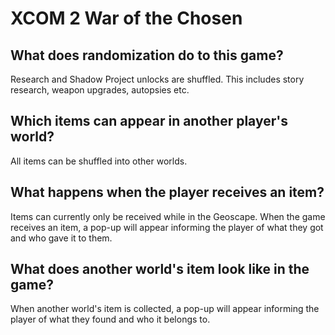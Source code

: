 # XCOM 2 War of the Chosen

## What does randomization do to this game?

Research and Shadow Project unlocks are shuffled. This includes story research, weapon upgrades, autopsies etc.

## Which items can appear in another player's world?

All items can be shuffled into other worlds.

## What happens when the player receives an item?

Items can currently only be received while in the Geoscape. When the game receives an item, a pop-up will appear
informing the player of what they got and who gave it to them.

## What does another world's item look like in the game?

When another world's item is collected, a pop-up will appear informing the player of what they found and who it
belongs to.
